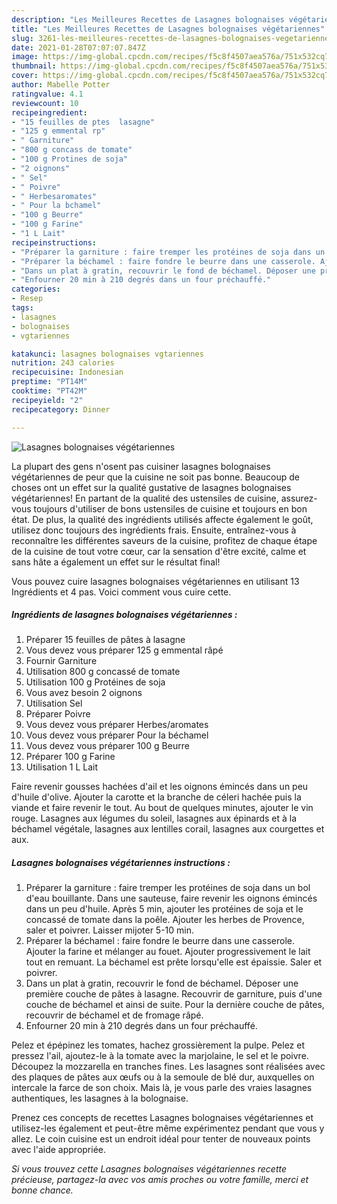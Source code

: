 ```yaml
---
description: "Les Meilleures Recettes de Lasagnes bolognaises végétariennes"
title: "Les Meilleures Recettes de Lasagnes bolognaises végétariennes"
slug: 3261-les-meilleures-recettes-de-lasagnes-bolognaises-vegetariennes
date: 2021-01-28T07:07:07.847Z
image: https://img-global.cpcdn.com/recipes/f5c8f4507aea576a/751x532cq70/lasagnes-bolognaises-vegetariennes-photo-principale-de-la-recette.jpg
thumbnail: https://img-global.cpcdn.com/recipes/f5c8f4507aea576a/751x532cq70/lasagnes-bolognaises-vegetariennes-photo-principale-de-la-recette.jpg
cover: https://img-global.cpcdn.com/recipes/f5c8f4507aea576a/751x532cq70/lasagnes-bolognaises-vegetariennes-photo-principale-de-la-recette.jpg
author: Mabelle Potter
ratingvalue: 4.1
reviewcount: 10
recipeingredient:
- "15 feuilles de ptes  lasagne"
- "125 g emmental rp"
- " Garniture"
- "800 g concass de tomate"
- "100 g Protines de soja"
- "2 oignons"
- " Sel"
- " Poivre"
- " Herbesaromates"
- " Pour la bchamel"
- "100 g Beurre"
- "100 g Farine"
- "1 L Lait"
recipeinstructions:
- "Préparer la garniture : faire tremper les protéines de soja dans un bol d&#39;eau bouillante. Dans une sauteuse, faire revenir les oignons émincés dans un peu d&#39;huile. Après 5 min, ajouter les protéines de soja et le concassé de tomate dans la poêle. Ajouter les herbes de Provence, saler et poivrer. Laisser mijoter 5-10 min."
- "Préparer la béchamel : faire fondre le beurre dans une casserole. Ajouter la farine et mélanger au fouet. Ajouter progressivement le lait tout en remuant. La béchamel est prête lorsqu&#39;elle est épaissie. Saler et poivrer."
- "Dans un plat à gratin, recouvrir le fond de béchamel. Déposer une première couche de pâtes à lasagne. Recouvrir de garniture, puis d&#39;une couche de béchamel et ainsi de suite. Pour la dernière couche de pâtes, recouvrir de béchamel et de fromage râpé."
- "Enfourner 20 min à 210 degrés dans un four préchauffé."
categories:
- Resep
tags:
- lasagnes
- bolognaises
- vgtariennes

katakunci: lasagnes bolognaises vgtariennes 
nutrition: 243 calories
recipecuisine: Indonesian
preptime: "PT14M"
cooktime: "PT42M"
recipeyield: "2"
recipecategory: Dinner

---
```



![Lasagnes bolognaises végétariennes](https://img-global.cpcdn.com/recipes/f5c8f4507aea576a/751x532cq70/lasagnes-bolognaises-vegetariennes-photo-principale-de-la-recette.jpg)

La plupart des gens n'osent pas cuisiner lasagnes bolognaises végétariennes de peur que la cuisine ne soit pas bonne. Beaucoup de choses ont un effet sur la qualité gustative de lasagnes bolognaises végétariennes! En partant de la qualité des ustensiles de cuisine, assurez-vous toujours d'utiliser de bons ustensiles de cuisine et toujours en bon état. De plus, la qualité des ingrédients utilisés affecte également le goût, utilisez donc toujours des ingrédients frais. Ensuite, entraînez-vous à reconnaître les différentes saveurs de la cuisine, profitez de chaque étape de la cuisine de tout votre cœur, car la sensation d'être excité, calme et sans hâte a également un effet sur le résultat final!

<!--inarticleads1-->

Vous pouvez cuire lasagnes bolognaises végétariennes en utilisant 13 Ingrédients et 4 pas. Voici comment vous cuire cette.

##### Ingrédients de lasagnes bolognaises végétariennes :

1. Préparer 15 feuilles de pâtes à lasagne
1. Vous devez vous préparer 125 g emmental râpé
1. Fournir  Garniture
1. Utilisation 800 g concassé de tomate
1. Utilisation 100 g Protéines de soja
1. Vous avez besoin 2 oignons
1. Utilisation  Sel
1. Préparer  Poivre
1. Vous devez vous préparer  Herbes/aromates
1. Vous devez vous préparer  Pour la béchamel
1. Vous devez vous préparer 100 g Beurre
1. Préparer 100 g Farine
1. Utilisation 1 L Lait


Faire revenir gousses hachées d&#39;ail et les oignons émincés dans un peu d&#39;huile d&#39;olive. Ajouter la carotte et la branche de céleri hachée puis la viande et faire revenir le tout. Au bout de quelques minutes, ajouter le vin rouge. Lasagnes aux légumes du soleil, lasagnes aux épinards et à la béchamel végétale, lasagnes aux lentilles corail, lasagnes aux courgettes et aux. 

<!--inarticleads2-->

##### Lasagnes bolognaises végétariennes instructions :

1. Préparer la garniture : faire tremper les protéines de soja dans un bol d&#39;eau bouillante. Dans une sauteuse, faire revenir les oignons émincés dans un peu d&#39;huile. Après 5 min, ajouter les protéines de soja et le concassé de tomate dans la poêle. Ajouter les herbes de Provence, saler et poivrer. Laisser mijoter 5-10 min.
1. Préparer la béchamel : faire fondre le beurre dans une casserole. Ajouter la farine et mélanger au fouet. Ajouter progressivement le lait tout en remuant. La béchamel est prête lorsqu&#39;elle est épaissie. Saler et poivrer.
1. Dans un plat à gratin, recouvrir le fond de béchamel. Déposer une première couche de pâtes à lasagne. Recouvrir de garniture, puis d&#39;une couche de béchamel et ainsi de suite. Pour la dernière couche de pâtes, recouvrir de béchamel et de fromage râpé.
1. Enfourner 20 min à 210 degrés dans un four préchauffé.


Pelez et épépinez les tomates, hachez grossièrement la pulpe. Pelez et pressez l&#39;ail, ajoutez-le à la tomate avec la marjolaine, le sel et le poivre. Découpez la mozzarella en tranches fines. Les lasagnes sont réalisées avec des plaques de pâtes aux œufs ou à la semoule de blé dur, auxquelles on intercale la farce de son choix. Mais là, je vous parle des vraies lasagnes authentiques, les lasagnes à la bolognaise. 

<!--inarticleads1-->

<p>
Prenez ces concepts de recettes Lasagnes bolognaises végétariennes et utilisez-les également et peut-être même expérimentez pendant que vous y allez. Le coin cuisine est un endroit idéal pour tenter de nouveaux points avec l'aide appropriée.
</p>

<p>
<i>Si vous trouvez cette Lasagnes bolognaises végétariennes recette précieuse, partagez-la avec vos amis proches ou votre famille, merci et bonne chance.</i>
</p>
